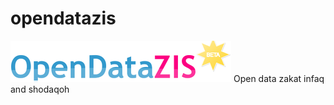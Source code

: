 # opendatazis
![Image of Opendatazis](https://github.com/nurainir/opendatazis/blob/master/logo/OpenDataZIS.png)
Open data zakat infaq and shodaqoh
